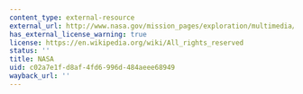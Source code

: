 ```yaml
---
content_type: external-resource
external_url: http://www.nasa.gov/mission_pages/exploration/multimedia/jfa18844_prt.htm
has_external_license_warning: true
license: https://en.wikipedia.org/wiki/All_rights_reserved
status: ''
title: NASA
uid: c02a7e1f-d8af-4fd6-996d-484aeee68949
wayback_url: ''
---
```

